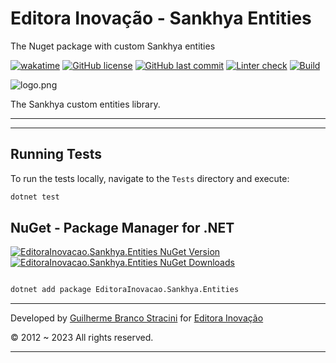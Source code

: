 # Editora Inovação - Sankhya Entities

The Nuget package with custom Sankhya entities

[![wakatime](https://wakatime.com/badge/github/InovacaoMediaBrasil/EditoraInovacao.Sankhya.Entities.svg)](https://wakatime.com/badge/github/InovacaoMediaBrasil/EditoraInovacao.Sankhya.Entities)
[![GitHub license](https://img.shields.io/github/license/InovacaoMediaBrasil/EditoraInovacao.Sankhya.Entities)](https://github.com/InovacaoMediaBrasil/EditoraInovacao.Sankhya.Entities)
[![GitHub last commit](https://img.shields.io/github/last-commit/InovacaoMediaBrasil/EditoraInovacao.Sankhya.Entities/main)](https://github.com/InovacaoMediaBrasil/EditoraInovacao.Sankhya.Entities)
[![Linter check](https://github.com/InovacaoMediaBrasil/EditoraInovacao.Sankhya.Entities/actions/workflows/linter.yml/badge.svg)](https://github.com/InovacaoMediaBrasil/EditoraInovacao.Sankhya.Entities/actions/workflows/linter.yml)
[![Build](https://github.com/InovacaoMediaBrasil/EditoraInovacao.Sankhya.Entities/actions/workflows/build.yml/badge.svg)](https://github.com/InovacaoMediaBrasil/EditoraInovacao.Sankhya.Entities/actions/workflows/build.yml)

![logo.png](logo.png)

The Sankhya custom entities library.

---
---

## Running Tests

To run the tests locally, navigate to the `Tests` directory and execute:
```bash
dotnet test
```

## NuGet - Package Manager for .NET

[![EditoraInovacao.Sankhya.Entities NuGet Version](https://img.shields.io/nuget/v/EditoraInovacao.Sankhya.Entities.svg?style=flat)](https://www.nuget.org/packages/EditoraInovacao.Sankhya.Entities/)
[![EditoraInovacao.Sankhya.Entities NuGet Downloads](https://img.shields.io/nuget/dt/EditoraInovacao.Sankhya.Entities.svg?style=flat)](https://www.nuget.org/packages/EditoraInovacao.Sankhya.Entities/)

```bash

dotnet add package EditoraInovacao.Sankhya.Entities

```

---

Developed by [Guilherme Branco Stracini](https://www.guilhermebranco.com.br) for [Editora Inovação](https://www.editorainovacao.com.br) 

© 2012 ~ 2023 All rights reserved.

---
